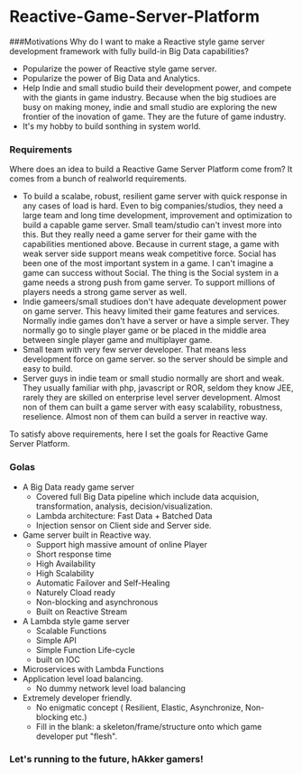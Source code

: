 # Reactive-Game-Server-Platform

###Motivations
Why do I want to make a Reactive style game server development framework with fully build-in Big Data capabilities?
- Popularize the power of Reactive style game server.
- Popularize the power of Big Data and Analytics.
- Help Indie and small studio build their development power, and compete with the giants in game industry. Because when the big studioes are busy on making money, indie and small studio are exploring the new frontier of the inovation of game. They are the future of game industry.
- It's my hobby to build sonthing in system world.

### Requirements
Where does an idea to build a Reactive Game Server Platform come from? It comes from a bunch of realworld requirements.
- To build a scalabe, robust, resilient game server with quick response in any cases of load is hard. Even to big companies/studios, they need a large team and long time development, improvement and optimization to build a capable game server. Small team/studio can't invest more into this. But they really need a game server for their game with the capabilities mentioned above. Because in current stage, a game with weak server side support means weak competitive force. Social has been one of the most important system in a game. I can't imagine a game can success without Social. The thing is the Social system in a game needs a strong push from game server. To support millions of players needs a strong game server as well.
- Indie gameers/small studioes don't have adequate development power on game server. This heavy limited their game features and services.
  Normally indie games don't have a server or have a simple server. They normally go to single player game or be placed in the middle area between single player game and multiplayer game.
- Small team with very few server developer. That means less development force on game server. so the server should be simple and easy to build.
- Server guys in indie team or small studio normally are short and weak. They usually familiar with php, javascript or ROR, seldom they know JEE, rarely they are skilled on enterprise level server development. Almost non of them can built a game server with easy scalability, robustness, reselience. Almost non of them can build a server in reactive way. 

To satisfy above requirements, here I set the goals for Reactive Game Server Platform.
### Golas

- A Big Data ready game server
  * Covered full Big Data pipeline which include data acquision, transformation, analysis, decision/visualization. 
  * Lambda architecture: Fast Data + Batched Data
  * Injection sensor on Client side and Server side.
- Game server built in Reactive way.
  * Support high massive amount of online Player
  * Short response time
  * High Availability
  * High Scalability
  * Automatic Failover and Self-Healing
  * Naturely Cload ready
  * Non-blocking and asynchronous 
  * Built on Reactive Stream
- A Lambda style game server
  * Scalable Functions
  * Simple API
  * Simple Function Life-cycle
  * built on IOC
- Microservices with Lambda Functions
- Application level load balancing.
  * No dummy network level load balancing
- Extremely developer friendly.
  * No enigmatic concept ( Resilient, Elastic, Asynchronize, Non-blocking etc.)
  * Fill in the blank: a skeleton/frame/structure onto which game developer put "flesh".


### Let's running to the future, hAkker gamers!
